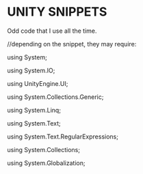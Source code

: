 # UNITY SNIPPETS
Odd code that I use all the time.

//depending on the snippet, they may require:

using System;

using System.IO;

using UnityEngine.UI;

using System.Collections.Generic;

using System.Linq;

using System.Text;

using System.Text.RegularExpressions;

using System.Collections;

using System.Globalization;

